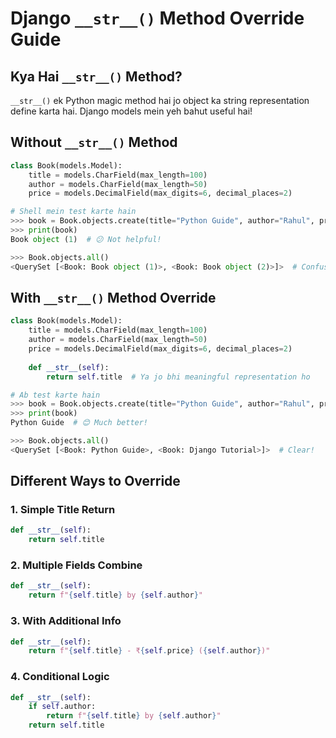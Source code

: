 # Django `__str__()` Method Override Guide

## Kya Hai `__str__()` Method?

`__str__()` ek Python magic method hai jo object ka string representation define karta hai. Django models mein yeh bahut useful hai!

## Without `__str__()` Method

```python
class Book(models.Model):
    title = models.CharField(max_length=100)
    author = models.CharField(max_length=50)
    price = models.DecimalField(max_digits=6, decimal_places=2)

# Shell mein test karte hain
>>> book = Book.objects.create(title="Python Guide", author="Rahul", price=500)
>>> print(book)
Book object (1)  # 😕 Not helpful!

>>> Book.objects.all()
<QuerySet [<Book: Book object (1)>, <Book: Book object (2)>]>  # Confusing!
```

## With `__str__()` Method Override

```python
class Book(models.Model):
    title = models.CharField(max_length=100)
    author = models.CharField(max_length=50)
    price = models.DecimalField(max_digits=6, decimal_places=2)
    
    def __str__(self):
        return self.title  # Ya jo bhi meaningful representation ho

# Ab test karte hain
>>> book = Book.objects.create(title="Python Guide", author="Rahul", price=500)
>>> print(book)
Python Guide  # 😊 Much better!

>>> Book.objects.all()
<QuerySet [<Book: Python Guide>, <Book: Django Tutorial>]>  # Clear!
```

## Different Ways to Override

### 1. **Simple Title Return**
```python
def __str__(self):
    return self.title
```

### 2. **Multiple Fields Combine**
```python
def __str__(self):
    return f"{self.title} by {self.author}"
```

### 3. **With Additional Info**
```python
def __str__(self):
    return f"{self.title} - ₹{self.price} ({self.author})"
```

### 4. **Conditional Logic**
```python
def __str__(self):
    if self.author:
        return f"{self.title} by {self.author}"
    return self.title
```
